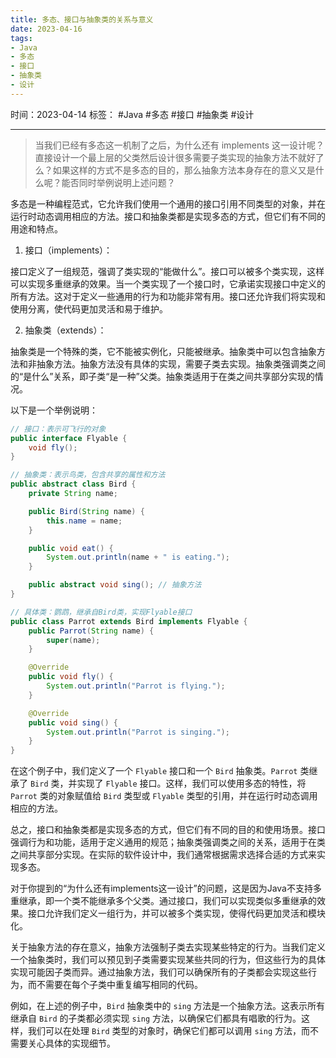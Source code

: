 ```yaml
---
title: 多态、接口与抽象类的关系与意义
date: 2023-04-16
tags: 
- Java 
- 多态 
- 接口 
- 抽象类 
- 设计
---
```


时间：2023-04-14
标签： #Java #多态 #接口 #抽象类 #设计

---
>当我们已经有多态这一机制了之后，为什么还有 implements 这一设计呢？直接设计一个最上层的父类然后设计很多需要子类实现的抽象方法不就好了么？如果这样的方式不是多态的目的，那么抽象方法本身存在的意义又是什么呢？能否同时举例说明上述问题？

多态是一种编程范式，它允许我们使用一个通用的接口引用不同类型的对象，并在运行时动态调用相应的方法。接口和抽象类都是实现多态的方式，但它们有不同的用途和特点。

1.  接口（implements）：

接口定义了一组规范，强调了类实现的“能做什么”。接口可以被多个类实现，这样可以实现多重继承的效果。当一个类实现了一个接口时，它承诺实现接口中定义的所有方法。这对于定义一些通用的行为和功能非常有用。接口还允许我们将实现和使用分离，使代码更加灵活和易于维护。

2.  抽象类（extends）：

抽象类是一个特殊的类，它不能被实例化，只能被继承。抽象类中可以包含抽象方法和非抽象方法。抽象方法没有具体的实现，需要子类去实现。抽象类强调类之间的“是什么”关系，即子类“是一种”父类。抽象类适用于在类之间共享部分实现的情况。

以下是一个举例说明：
```java
// 接口：表示可飞行的对象
public interface Flyable {
    void fly();
}

// 抽象类：表示鸟类，包含共享的属性和方法
public abstract class Bird {
    private String name;

    public Bird(String name) {
        this.name = name;
    }

    public void eat() {
        System.out.println(name + " is eating.");
    }

    public abstract void sing(); // 抽象方法
}

// 具体类：鹦鹉，继承自Bird类，实现Flyable接口
public class Parrot extends Bird implements Flyable {
    public Parrot(String name) {
        super(name);
    }

    @Override
    public void fly() {
        System.out.println("Parrot is flying.");
    }

    @Override
    public void sing() {
        System.out.println("Parrot is singing.");
    }
}
```
在这个例子中，我们定义了一个 `Flyable` 接口和一个 `Bird` 抽象类。`Parrot` 类继承了 `Bird` 类，并实现了 `Flyable` 接口。这样，我们可以使用多态的特性，将 `Parrot` 类的对象赋值给 `Bird` 类型或 `Flyable` 类型的引用，并在运行时动态调用相应的方法。

总之，接口和抽象类都是实现多态的方式，但它们有不同的目的和使用场景。接口强调行为和功能，适用于定义通用的规范；抽象类强调类之间的关系，适用于在类之间共享部分实现。在实际的软件设计中，我们通常根据需求选择合适的方式来实现多态。

对于你提到的“为什么还有implements这一设计”的问题，这是因为Java不支持多重继承，即一个类不能继承多个父类。通过接口，我们可以实现类似多重继承的效果。接口允许我们定义一组行为，并可以被多个类实现，使得代码更加灵活和模块化。

关于抽象方法的存在意义，抽象方法强制子类去实现某些特定的行为。当我们定义一个抽象类时，我们可以预见到子类需要实现某些共同的行为，但这些行为的具体实现可能因子类而异。通过抽象方法，我们可以确保所有的子类都会实现这些行为，而不需要在每个子类中重复编写相同的代码。

例如，在上述的例子中，`Bird` 抽象类中的 `sing` 方法是一个抽象方法。这表示所有继承自 `Bird` 的子类都必须实现 `sing` 方法，以确保它们都具有唱歌的行为。这样，我们可以在处理 `Bird` 类型的对象时，确保它们都可以调用 `sing` 方法，而不需要关心具体的实现细节。